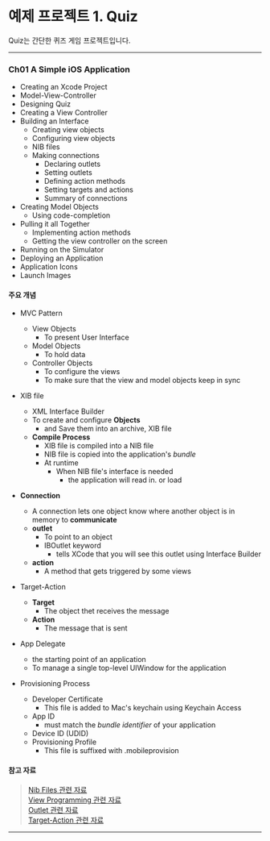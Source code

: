 예제 프로젝트 1. Quiz
==================

Quiz는 간단한 퀴즈 게임 프로젝트입니다.

----------------------------------------------------------------------

### Ch01 A Simple iOS Application

* Creating an Xcode Project
* Model-View-Controller
* Designing Quiz
* Creating a View Controller
* Building an Interface
    * Creating view objects
    * Configuring view objects
    * NIB files
    * Making connections
        * Declaring outlets
        * Setting outlets
        * Defining action methods
        * Setting targets and actions
        * Summary of connections
* Creating Model Objects
    * Using code-completion
* Pulling it all Together
    * Implementing action methods
    * Getting the view controller on the screen
* Running on the Simulator
* Deploying an Application
* Application Icons
* Launch Images

#### 주요 개념

* MVC Pattern
    * View Objects
        * To present User Interface
    * Model Objects
        * To hold data
    * Controller Objects
        * To configure the views
        * To make sure that the view and model objects keep in sync
  
* XIB file
    * XML Interface Builder
    * To create and configure **Objects**
        * and Save them into an archive, XIB file
    * **Compile Process**
        * XIB file is compiled into a NIB file
        * NIB file is copied into the application's *bundle*
        * At runtime
            * When NIB file's interface is needed
                * the application will read in. or load
  
* **Connection**
    * A connection lets one object know where another object is in memory to **communicate**
    * **outlet**
        * To point to an object
        * IBOutlet keyword
            * tells XCode that you will see this outlet using Interface Builder
    * **action**
        * A method that gets triggered by some views
  
* Target-Action
    * **Target**
        * The object thet receives the message
    * **Action**
        * The message that is sent
  
* App Delegate
    * the starting point of an application
    * To manage a single top-level UIWindow for the application
  
* Provisioning Process
    * Developer Certificate
        * This file is added to Mac's keychain using Keychain Access
    * App ID
        * must match the *bundle identifier* of your application
    * Device ID (UDID)
    * Provisioning Profile
        * This file is suffixed with .mobileprovision
  
#### 참고 자료

> [Nib Files 관련 자료](https://developer.apple.com/library/content/documentation/Cocoa/Conceptual/LoadingResources/CocoaNibs/CocoaNibs.html)  
> [View Programming 관련 자료](https://developer.apple.com/library/content/documentation/WindowsViews/Conceptual/ViewPG_iPhoneOS/Introduction/Introduction.html)  
> [Outlet 관련 자료](https://developer.apple.com/library/content/documentation/General/Conceptual/Devpedia-CocoaApp/Outlet.html)  
> [Target-Action 관련 자료](https://developer.apple.com/library/content/documentation/General/Conceptual/Devpedia-CocoaApp/TargetAction.html#//apple_ref/doc/uid/TP40009071-CH3-SW1)  

----------------------------------------------------------------------

